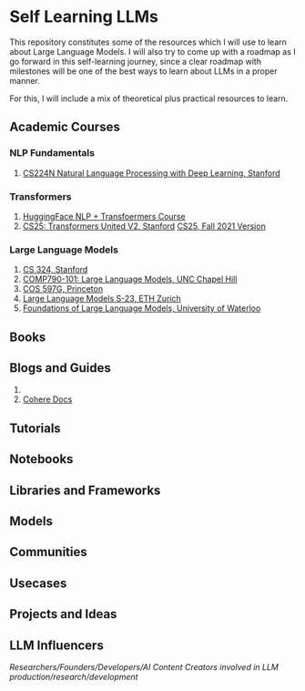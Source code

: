 # Self Learning LLMs

This repository constitutes some of the resources which I will use to learn about Large Language Models. I will also try to come up with a roadmap as I go forward in this self-learning journey, since a clear roadmap with milestones will be one of the best ways to learn about LLMs in a proper manner.

For this, I will include a mix of theoretical plus practical resources to learn.

## Academic Courses

### NLP Fundamentals

1. [CS224N Natural Language Processing with Deep Learning, Stanford](https://web.stanford.edu/class/cs224n/)

### Transformers

1. [HuggingFace NLP + Transfoermers Course](https://huggingface.co/learn/nlp-course)
2. [CS25: Transformers United V2, Stanford](https://web.stanford.edu/class/cs25/) [CS25, Fall 2021 Version](https://web.stanford.edu/class/cs25/prev_years/2021_fall/)

### Large Language Models

1. [CS 324, Stanford](https://stanford-cs324.github.io/winter2022/)
2. [COMP790-101: Large Language Models, UNC Chapel Hill](https://github.com/craffel/llm-seminar)
3. [COS 597G, Princeton](https://www.cs.princeton.edu/courses/archive/fall22/cos597G/)
4. [Large Language Models S-23, ETH Zurich](https://rycolab.io/classes/llm-s23/)
4. [Foundations of Large Language Models, University of Waterloo](https://uwaterloo.ca/watspeed/programs-and-courses/foundations-large-language-models)

## Books

## Blogs and Guides

1. []()
2. [Cohere Docs](https://docs.cohere.ai/docs/introduction-to-large-language-models)

## Tutorials

## Notebooks

## Libraries and Frameworks

## Models

## Communities

## Usecases 

## Projects and Ideas

## LLM Influencers 

*Researchers/Founders/Developers/AI Content Creators involved in LLM production/research/development*


